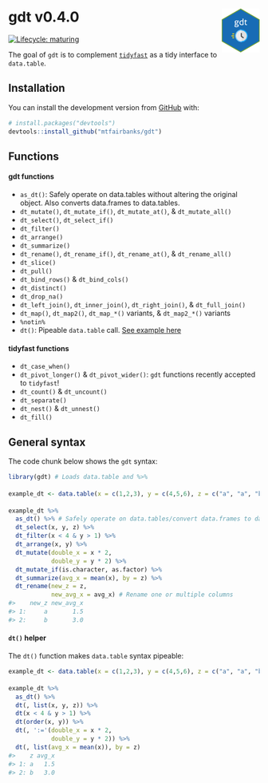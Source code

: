 
<!-- README.md is generated from README.Rmd. Please edit that file -->

# gdt v0.4.0 <img src="man/figures/logo.png" align="right" width="15%" height="15%" />

<!-- badges: start -->

[![Lifecycle:
maturing](https://img.shields.io/badge/lifecycle-maturing-blue.svg)](https://www.tidyverse.org/lifecycle/#maturing)
<!-- badges: end -->

The goal of `gdt` is to complement
[`tidyfast`](https://github.com/TysonStanley/tidyfast) as a tidy
interface to `data.table`.

## Installation

You can install the development version from
[GitHub](https://github.com/) with:

``` r
# install.packages("devtools")
devtools::install_github("mtfairbanks/gdt")
```

## Functions

#### gdt functions

  - `as_dt()`: Safely operate on data.tables without altering the
    original object. Also converts data.frames to data.tables.
  - `dt_mutate()`, `dt_mutate_if()`, `dt_mutate_at()`, &
    `dt_mutate_all()`
  - `dt_select()`, `dt_select_if()`
  - `dt_filter()`
  - `dt_arrange()`
  - `dt_summarize()`
  - `dt_rename()`, `dt_rename_if()`, `dt_rename_at()`, &
    `dt_rename_all()`
  - `dt_slice()`
  - `dt_pull()`
  - `dt_bind_rows()` & `dt_bind_cols()`
  - `dt_distinct()`
  - `dt_drop_na()`
  - `dt_left_join()`, `dt_inner_join()`, `dt_right_join()`, &
    `dt_full_join()`
  - `dt_map()`, `dt_map2()`, `dt_map_*()` variants, & `dt_map2_*()`
    variants
  - `%notin%`
  - `dt()`: Pipeable `data.table` call. [See example
    here](https://github.com/mtfairbanks/gdt#dt-helper)

#### tidyfast functions

  - `dt_case_when()`
  - `dt_pivot_longer()` & `dt_pivot_wider()`: `gdt` functions recently
    accepted to `tidyfast`\!
  - `dt_count()` & `dt_uncount()`
  - `dt_separate()`
  - `dt_nest()` & `dt_unnest()`
  - `dt_fill()`

## General syntax

The code chunk below shows the `gdt` syntax:

``` r
library(gdt) # Loads data.table and %>%

example_dt <- data.table(x = c(1,2,3), y = c(4,5,6), z = c("a", "a", "b"))

example_dt %>%
  as_dt() %>% # Safely operate on data.tables/convert data.frames to data.tables
  dt_select(x, y, z) %>%
  dt_filter(x < 4 & y > 1) %>%
  dt_arrange(x, y) %>%
  dt_mutate(double_x = x * 2,
            double_y = y * 2) %>%
  dt_mutate_if(is.character, as.factor) %>%
  dt_summarize(avg_x = mean(x), by = z) %>%
  dt_rename(new_z = z,
            new_avg_x = avg_x) # Rename one or multiple columns
#>    new_z new_avg_x
#> 1:     a       1.5
#> 2:     b       3.0
```

#### `dt()` helper

The `dt()` function makes `data.table` syntax
pipeable:

``` r
example_dt <- data.table(x = c(1,2,3), y = c(4,5,6), z = c("a", "a", "b"))

example_dt %>%
  as_dt() %>%
  dt(, list(x, y, z)) %>%
  dt(x < 4 & y > 1) %>%
  dt(order(x, y)) %>%
  dt(, ':='(double_x = x * 2,
            double_y = y * 2)) %>%
  dt(, list(avg_x = mean(x)), by = z)
#>    z avg_x
#> 1: a   1.5
#> 2: b   3.0
```
